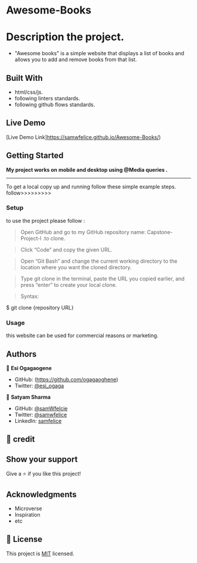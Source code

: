 # Awesome-Books

# Description the project.

- "Awesome books" is a simple website that displays a list of books and allows you to add and remove books from that list.

## Built With

- html/css/js.
- following linters standards.
- following github flows standards.

## Live Demo

[Live Demo Link]https://samwfelice.github.io/Awesome-Books/)

## Getting Started

**My project works on mobile and desktop using @Media queries .**
****************************************************
To get a local copy up and running follow these simple example steps.
follow>>>>>>>>>


### Setup

to use the project please follow :

 >Open GitHub and go to my GitHub repository name: Capstone-Project-I .to clone.

 >Click “Code” and copy the given URL.

 >Open “Git Bash” and change the current working directory to the location where you want the cloned directory.

 >Type git clone in the terminal, paste the URL you copied earlier, and press “enter” to create your local clone.

 >Syntax:

  $ git clone {repository URL}

### Usage
this website can be used for commercial reasons or marketing.

## Authors

👤 **Esi Ogagaogene**
- GitHub: (https://github.com/ogagaoghene)
- Twitter: [@esi_ogaga](https://twitter.com/@esi_ogagaoghene)

👤 **Satyam Sharma**

- GitHub: [@samWfelcie](https://github.com/samWfelice)
- Twitter: [@samwfelice](https://twitter.com/samwfelice)
- LinkedIn: [samfelice](https://www.linkedin.com/in/samfelice)

## 🤝 credit

## Show your support

Give a ⭐️ if you like this project!

## Acknowledgments

- Microverse
- Inspiration
- etc

## 📝 License

This project is [MIT](./MIT.md) licensed.
